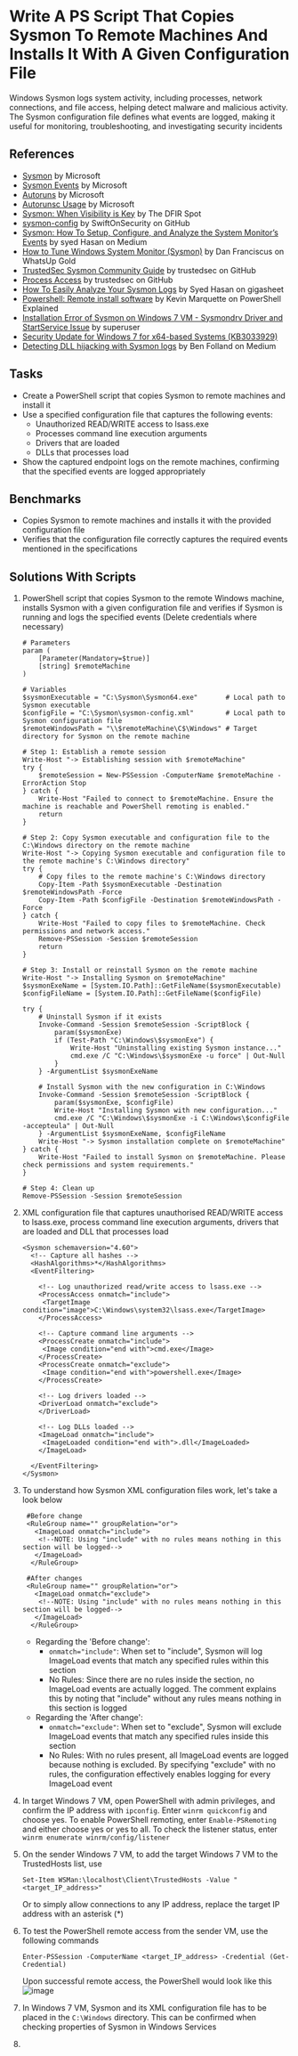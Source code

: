 # Write A PS Script That Copies Sysmon To Remote Machines And Installs It With A Given Configuration File
Windows Sysmon logs system activity, including processes, network connections, and file access, helping detect malware and malicious activity. The Sysmon configuration file defines what events are logged, making it useful for monitoring, troubleshooting, and investigating security incidents

## References
- [Sysmon](https://learn.microsoft.com/en-us/sysinternals/downloads/sysmon) by Microsoft
- [Sysmon Events](https://learn.microsoft.com/en-us/sysinternals/downloads/sysmon#events) by Microsoft
- [Autoruns](https://learn.microsoft.com/en-us/sysinternals/downloads/autoruns) by Microsoft
- [Autorunsc Usage](https://learn.microsoft.com/en-us/sysinternals/downloads/autoruns#autorunsc-usage) by Microsoft
- [Sysmon: When Visibility is Key](https://www.thedfirspot.com/post/sysmon-when-visibility-is-key) by The DFIR Spot
- [sysmon-config](https://github.com/SwiftOnSecurity/sysmon-config) by SwiftOnSecurity on GitHub
- [Sysmon: How To Setup, Configure, and Analyze the System Monitor’s Events](https://syedhasan010.medium.com/sysmon-how-to-setup-configure-and-analyze-the-system-monitors-events-930e9add78d) by syed Hasan on Medium
- [How to Tune Windows System Monitor (Sysmon)](https://www.whatsupgold.com/blog/how-to-tune-windows-system-monitor-sysmon) by Dan Franciscus on WhatsUp Gold
- [TrustedSec Sysmon Community Guide](https://github.com/trustedsec/SysmonCommunityGuide/tree/master) by trustedsec on GitHub
- [Process Access](https://github.com/trustedsec/SysmonCommunityGuide/blob/master/chapters/process-access.md) by trustedsec on GitHub
- [How To Easily Analyze Your Sysmon Logs](https://www.gigasheet.com/post/how-to-easily-analyze-your-sysmon-logs#:~:text=Start%20making%20some%20noise%20on,That's%20it.) by Syed Hasan on gigasheet
- [Powershell: Remote install software](https://powershellexplained.com/2017-04-22-Powershell-installing-remote-software/) by Kevin Marquette on PowerShell Explained
- [Installation Error of Sysmon on Windows 7 VM - Sysmondrv Driver and StartService Issue](https://superuser.com/questions/1482486/installation-error-of-sysmon-on-windows-7-vm-sysmondrv-driver-and-startservice) by superuser
- [Security Update for Windows 7 for x64-based Systems (KB3033929)](https://www.microsoft.com/en-us/download/details.aspx?id=46148)
- [Detecting DLL hijacking with Sysmon logs](https://medium.com/@polygonben/detecting-dll-hijacking-with-sysmon-logs-410051d4173f) by Ben Folland on Medium


## Tasks
- Create a PowerShell script that copies Sysmon to remote machines and install it
- Use a specified configuration file that captures the following events:
  - Unauthorized READ/WRITE access to lsass.exe
  - Processes command line execution arguments
  - Drivers that are loaded
  - DLLs that processes load
- Show the captured endpoint logs on the remote machines, confirming that the specified events are logged appropriately

## Benchmarks
- Copies Sysmon to remote machines and installs it with the provided configuration file
- Verifies that the configuration file correctly captures the required events mentioned in the specifications

## Solutions With Scripts
1. PowerShell script that copies Sysmon to the remote Windows machine, installs Sysmon with a given configuration file and verifies if Sysmon is running and logs the specified events (Delete credentials where necessary)
    ```
    # Parameters
    param (
        [Parameter(Mandatory=$true)]
        [string] $remoteMachine
    )
    
    # Variables
    $sysmonExecutable = "C:\Sysmon\Sysmon64.exe"       # Local path to Sysmon executable
    $configFile = "C:\Sysmon\sysmon-config.xml"        # Local path to Sysmon configuration file
    $remoteWindowsPath = "\\$remoteMachine\C$\Windows" # Target directory for Sysmon on the remote machine
    
    # Step 1: Establish a remote session
    Write-Host "-> Establishing session with $remoteMachine"
    try {
        $remoteSession = New-PSSession -ComputerName $remoteMachine -ErrorAction Stop
    } catch {
        Write-Host "Failed to connect to $remoteMachine. Ensure the machine is reachable and PowerShell remoting is enabled."
        return
    }
    
    # Step 2: Copy Sysmon executable and configuration file to the C:\Windows directory on the remote machine
    Write-Host "-> Copying Sysmon executable and configuration file to the remote machine's C:\Windows directory"
    try {
        # Copy files to the remote machine's C:\Windows directory
        Copy-Item -Path $sysmonExecutable -Destination $remoteWindowsPath -Force
        Copy-Item -Path $configFile -Destination $remoteWindowsPath -Force
    } catch {
        Write-Host "Failed to copy files to $remoteMachine. Check permissions and network access."
        Remove-PSSession -Session $remoteSession
        return
    }
    
    # Step 3: Install or reinstall Sysmon on the remote machine
    Write-Host "-> Installing Sysmon on $remoteMachine"
    $sysmonExeName = [System.IO.Path]::GetFileName($sysmonExecutable)
    $configFileName = [System.IO.Path]::GetFileName($configFile)
    
    try {
        # Uninstall Sysmon if it exists
        Invoke-Command -Session $remoteSession -ScriptBlock {
            param($sysmonExe)
            if (Test-Path "C:\Windows\$sysmonExe") {
                Write-Host "Uninstalling existing Sysmon instance..."
                cmd.exe /C "C:\Windows\$sysmonExe -u force" | Out-Null
            }
        } -ArgumentList $sysmonExeName
    
        # Install Sysmon with the new configuration in C:\Windows
        Invoke-Command -Session $remoteSession -ScriptBlock {
            param($sysmonExe, $configFile)
            Write-Host "Installing Sysmon with new configuration..."
            cmd.exe /C "C:\Windows\$sysmonExe -i C:\Windows\$configFile -accepteula" | Out-Null
        } -ArgumentList $sysmonExeName, $configFileName
        Write-Host "-> Sysmon installation complete on $remoteMachine"
    } catch {
        Write-Host "Failed to install Sysmon on $remoteMachine. Please check permissions and system requirements."
    }
    
    # Step 4: Clean up
    Remove-PSSession -Session $remoteSession
    ```


2. XML configuration file that captures unauthorised READ/WRITE access to lsass.exe, process command line execution arguments, drivers that are loaded and DLL that processes load
   ```
   <Sysmon schemaversion="4.60">
     <!-- Capture all hashes -->
     <HashAlgorithms>*</HashAlgorithms>
     <EventFiltering>
   
       <!-- Log unauthorized read/write access to lsass.exe -->
       <ProcessAccess onmatch="include">
        <TargetImage condition="image">C:\Windows\system32\lsass.exe</TargetImage>
       </ProcessAccess>
  
       <!-- Capture command line arguments -->
       <ProcessCreate onmatch="include">
        <Image condition="end with">cmd.exe</Image>
       </ProcessCreate>
       <ProcessCreate onmatch="exclude">
        <Image condition="end with">powershell.exe</Image>
       </ProcessCreate>
  
       <!-- Log drivers loaded -->
       <DriverLoad onmatch="exclude">
       </DriverLoad>
  
       <!-- Log DLLs loaded -->
       <ImageLoad onmatch="include">
        <ImageLoaded condition="end with">.dll</ImageLoaded>
       </ImageLoad>
  
     </EventFiltering>
   </Sysmon>
   ```
5. To understand how Sysmon XML configuration files work, let's take a look below
   ```
    #Before change
    <RuleGroup name="" groupRelation="or">
      <ImageLoad onmatch="include">
       <!--NOTE: Using "include" with no rules means nothing in this section will be logged-->
      </ImageLoad>
     </RuleGroup>
    
    #After changes
    <RuleGroup name="" groupRelation="or">
      <ImageLoad onmatch="exclude">
       <!--NOTE: Using "include" with no rules means nothing in this section will be logged-->
      </ImageLoad>
     </RuleGroup>
    ```
    - Regarding the 'Before change':
      - `onmatch="include"`: When set to "include", Sysmon will log ImageLoad events that match any specified rules within this section
      - No Rules: Since there are no rules inside the <ImageLoad> section, no ImageLoad events are actually logged. The comment explains this by noting that "include" without any rules means nothing in this section is logged
    - Regarding the 'After change':
      - `onmatch="exclude"`: When set to "exclude", Sysmon will exclude ImageLoad events that match any specified rules inside this section
      - No Rules: With no rules present, all ImageLoad events are logged because nothing is excluded. By specifying "exclude" with no rules, the configuration effectively enables logging for every ImageLoad event
6. In target Windows 7 VM, open PowerShell with admin privileges, and confirm the IP address with `ipconfig`. Enter `winrm quickconfig` and choose yes. To enable PowerShell remoting, enter `Enable-PSRemoting` and either choose yes or yes to all. To check the listener status, enter `winrm enumerate winrm/config/listener`
7. On the sender Windows 7 VM, to add the target Windows 7 VM to the TrustedHosts list, use
   ```
   Set-Item WSMan:\localhost\Client\TrustedHosts -Value "<target_IP_address>"
   ```
   Or to simply allow connections to any IP address, replace the target IP address with an asterisk (*)
8. To test the PowerShell remote access from the sender VM, use the following commands
   ```
   Enter-PSSession -ComputerName <target_IP_address> -Credential (Get-Credential)
   ```
   Upon successful remote access, the PowerShell would look like this
   ![image](https://github.com/user-attachments/assets/2745445e-1719-4e77-87b0-0dc5af2afcaf)
9. In Windows 7 VM, Sysmon and its XML configuration file has to be placed in the `C:\Windows` directory. This can be confirmed when checking properties of Sysmon in Windows Services
10. 
